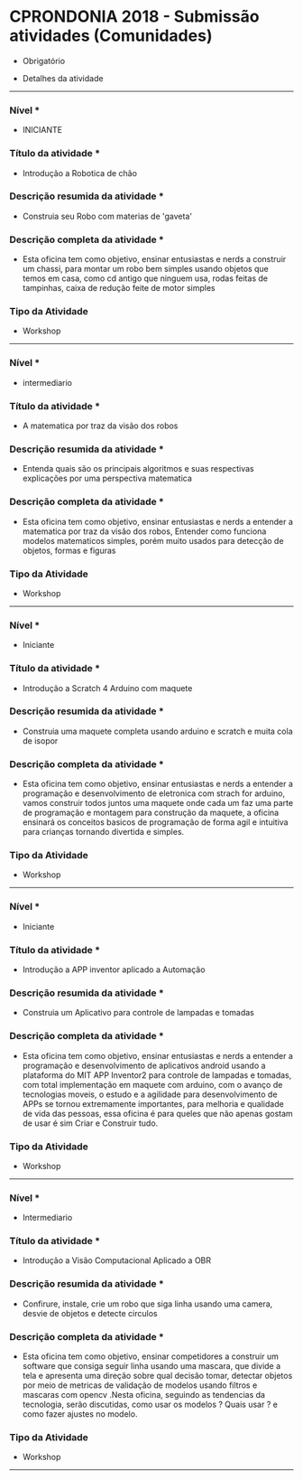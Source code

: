 # CPRONDONIA 2018 - Submissão atividades (Comunidades)
* Obrigatório
- Detalhes da atividade
--- 

### Nível *
- INICIANTE 

### Título da atividade *
- Introdução a Robotica de chão
### Descrição resumida da atividade *
-  Construia seu Robo com materias de 'gaveta'
### Descrição completa da atividade *
-  Esta oficina tem como objetivo, ensinar entusiastas e nerds a construir um chassi, para montar um robo bem simples usando objetos que temos em casa, como cd antigo que ninguem usa, rodas feitas de tampinhas, caixa de redução feite de motor simples 
### Tipo da Atividade 
- Workshop

--- 

### Nível *
- intermediario

### Título da atividade *
- A matematica por traz da visão dos robos 
### Descrição resumida da atividade *
-  Entenda quais são os principais algoritmos e suas respectivas explicações por uma perspectiva matematica
### Descrição completa da atividade *
-  Esta oficina tem como objetivo, ensinar entusiastas e nerds a entender a matematica por traz da visão dos robos, Entender como 
funciona modelos matematicos simples, porém muito usados para detecção de objetos, formas e figuras
### Tipo da Atividade 
- Workshop

--- 


### Nível *
- Iniciante

### Título da atividade *
- Introdução a Scratch 4 Arduino com maquete
### Descrição resumida da atividade *
-  Construia uma maquete completa usando arduino e scratch e muita cola de isopor
### Descrição completa da atividade *
-  Esta oficina tem como objetivo, ensinar entusiastas e nerds a entender a programação e desenvolvimento de eletronica com strach for arduino, vamos construir todos juntos uma maquete onde cada um faz uma parte de programação e montagem para construção da maquete, a oficina ensinará os conceitos basicos de programação de forma agil e intuitiva para crianças tornando divertida e simples.
### Tipo da Atividade 
- Workshop


--- 



### Nível *
- Iniciante

### Título da atividade *
- Introdução a APP inventor aplicado a Automação
### Descrição resumida da atividade *
-  Construia um Aplicativo para controle de lampadas e tomadas
### Descrição completa da atividade *
-  Esta oficina tem como objetivo, ensinar entusiastas e nerds a entender a programação e desenvolvimento de aplicativos android usando a plataforma do MIT APP Inventor2 para controle de lampadas e tomadas, com total implementação em maquete com arduino, com o avanço de tecnologias moveis, o estudo e a agilidade para desenvolvimento de APPs se tornou extremamente importantes, para melhoria e qualidade de vida das pessoas, essa oficina é para queles que não apenas gostam de usar é sim Criar e Construir tudo.
### Tipo da Atividade 
- Workshop



--- 


### Nível *
- Intermediario

### Título da atividade *
- Introdução a Visão Computacional Aplicado a OBR
### Descrição resumida da atividade *
-  Confirure, instale,  crie um robo que siga linha usando uma camera, desvie de objetos e detecte circulos

### Descrição completa da atividade *
-  Esta oficina tem como objetivo, ensinar competidores a construir um software que consiga seguir linha usando uma mascara, que divide a tela e apresenta uma 
direção sobre qual decisão tomar, detectar objetos por meio de metricas de validação de modelos usando filtros e mascaras com opencv .Nesta oficina, seguindo as tendencias da tecnologia, serão discutidas, como usar os modelos ? Quais usar ? e como fazer ajustes no modelo.

### Tipo da Atividade 
- Workshop




--- 





